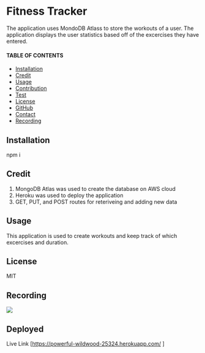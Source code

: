 # Fitness Tracker 
  The application uses MondoDB Atlass to store the workouts of a user. The application displays the user statistics based off of the excercises they have entered. 

  #### TABLE OF CONTENTS 
  * [Installation](#Installation)
  * [Credit](#Credit)
  * [Usage](#Usage)
  * [Contribution](#Contribution)
  * [Test](#Test)
  * [License](#License)
  * [GitHub](#GitHub)
  * [Contact](#Contact)
  * [Recording](#Recording)


  ## Installation
  npm i 
  
  ## Credit
  1. MongoDB Atlas was used to create the database on AWS cloud 
  2. Heroku was used to deploy the application 
  3. GET, PUT, and POST routes for reteriveing and adding new data 

  ## Usage
   This application is used to create workouts and keep track of which excercises and duration.



  ## License 
  MIT

  ## Recording
  ![](ReadMeGeneratpr-1609219123120.gif)


## Deployed
Live Link [https://powerful-wildwood-25324.herokuapp.com/ ]
